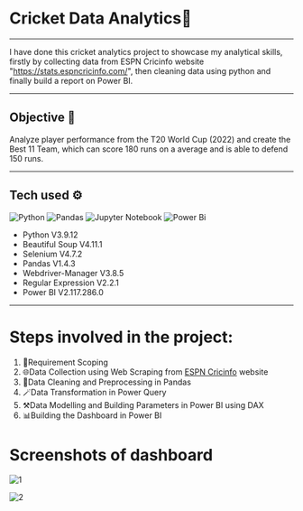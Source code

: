 # Cricket Data Analytics🏏


---

I have done this cricket analytics project to showcase my analytical skills, firstly by collecting data from ESPN Cricinfo website "https://stats.espncricinfo.com/", then cleaning data using python and finally build a report on Power BI.


---
## Objective 🎯
Analyze player performance from the T20 World Cup (2022) and create the Best 11 Team, which can score 180 runs on a average and is able to defend 150 runs.

---

## Tech used ⚙️
![Python](https://img.shields.io/badge/python-3670A0?style=for-the-badge&logo=python&logoColor=ffdd54)
![Pandas](https://img.shields.io/badge/pandas-%23150458.svg?style=for-the-badge&logo=pandas&logoColor=white)
![Jupyter Notebook](https://img.shields.io/badge/jupyter-%23FA0F00.svg?style=for-the-badge&logo=jupyter&logoColor=white)
![Power Bi](https://img.shields.io/badge/power_bi-F2C811?style=for-the-badge&logo=powerbi&logoColor=black)

* Python V3.9.12
* Beautiful Soup V4.11.1
* Selenium V4.7.2
* Pandas V1.4.3
* Webdriver-Manager V3.8.5
* Regular Expression V2.2.1
* Power BI V2.117.286.0
  
---
# Steps involved in the project:

1. 📝Requirement Scoping
2. 🌐Data Collection using Web Scraping from [ESPN Cricinfo](http://www.espn.in/cricket/) website
3. 🧹Data Cleaning and Preprocessing in Pandas
4. 🪄Data Transformation in Power Query
5. ⚒️Data Modelling and Building Parameters in Power BI using DAX
6. 📊Building the Dashboard in Power BI

# Screenshots of dashboard
![1](https://github.com/Shreyansh-333/Cricket_Data_Analytics/assets/87994647/4544884b-1993-419e-88a3-9f2dd3cdee8f)

![2](https://github.com/Shreyansh-333/Cricket_Data_Analytics/assets/87994647/e2c84d1d-7751-4e1e-9934-5d53ba3582c2)

